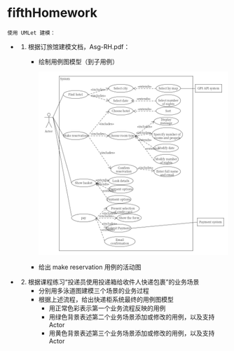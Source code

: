 # fifthHomework

    使用 UMLet 建模：

- 1. 根据订旅馆建模文档，Asg-RH.pdf：
        - 绘制用例图模型（到子用例）

            ![make reservation ](./asg_rh.png)

        - 给出 make reservation 用例的活动图

            
- 2. 根据课程练习“投递员使用投递箱给收件人快递包裹”的业务场景
        - 分别用多泳道图建模三个场景的业务过程
        - 根据上述流程，给出快递柜系统最终的用例图模型
            - 用正常色彩表示第一个业务流程反映的用例
            - 用绿色背景表述第二个业务场景添加或修改的用例，以及支持 Actor
            - 用黄色背景表述第三个业务场景添加或修改的用例，以及支持 Actor
